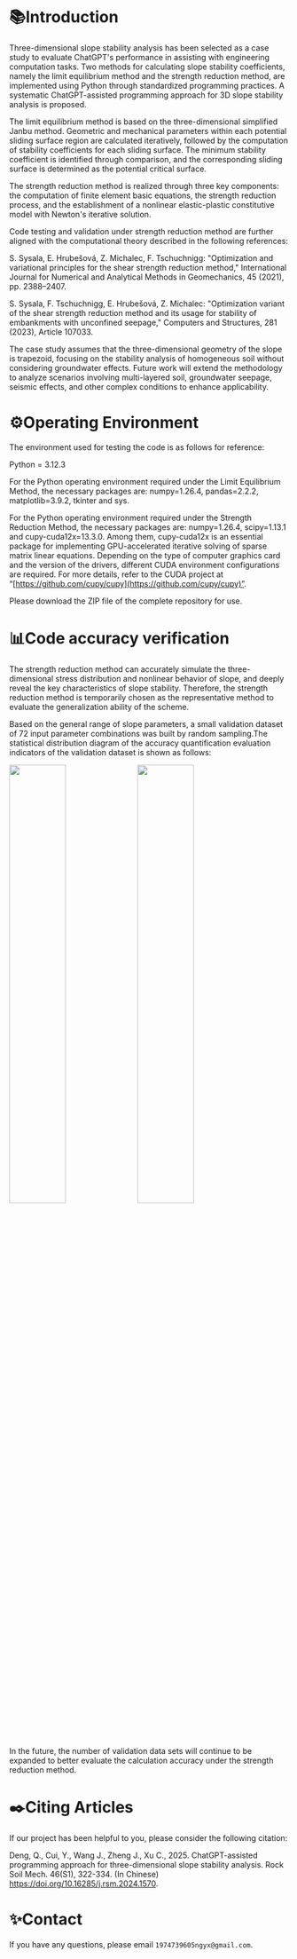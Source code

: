 # 📚Introduction

Three-dimensional slope stability analysis has been selected as a case study to evaluate ChatGPT's performance in assisting with engineering computation tasks. Two methods for calculating slope stability coefficients, namely the limit equilibrium method and the strength reduction method, are implemented using Python through standardized programming practices. A systematic ChatGPT-assisted programming approach for 3D slope stability analysis is proposed.

The limit equilibrium method is based on the three-dimensional simplified Janbu method. Geometric and mechanical parameters within each potential sliding surface region are calculated iteratively, followed by the computation of stability coefficients for each sliding surface. The minimum stability coefficient is identified through comparison, and the corresponding sliding surface is determined as the potential critical surface.

The strength reduction method is realized through three key components: the computation of finite element basic equations, the strength reduction process, and the establishment of a nonlinear elastic-plastic constitutive model with Newton's iterative solution. 

Code testing and validation under strength reduction method are further aligned with the computational theory described in the following references:

S. Sysala, E. Hrubešová, Z. Michalec, F. Tschuchnigg: "Optimization and variational principles for the shear strength reduction method," International Journal for Numerical and Analytical Methods in Geomechanics, 45 (2021), pp. 2388–2407.

S. Sysala, F. Tschuchnigg, E. Hrubešová, Z. Michalec: "Optimization variant of the shear strength reduction method and its usage for stability of embankments with unconfined seepage," Computers and Structures, 281 (2023), Article 107033.

The case study assumes that the three-dimensional geometry of the slope is trapezoid, focusing on the stability analysis of homogeneous soil without considering groundwater effects. Future work will extend the methodology to analyze scenarios involving multi-layered soil, groundwater seepage, seismic effects, and other complex conditions to enhance applicability.

# ⚙️Operating Environment

The environment used for testing the code is as follows for reference:

Python = 3.12.3

For the Python operating environment required under the Limit Equilibrium Method, the necessary packages are: numpy=1.26.4, pandas=2.2.2, matplotlib=3.9.2, tkinter and sys.

For the Python operating environment required under the Strength Reduction Method, the necessary packages are: numpy=1.26.4, scipy=1.13.1 and cupy-cuda12x=13.3.0. Among them, cupy-cuda12x is an essential package for implementing GPU-accelerated iterative solving of sparse matrix linear equations. Depending on the type of computer graphics card and the version of the drivers, different CUDA environment configurations are required. For more details, refer to the CUDA project at “[https://github.com/cupy/cupy](https://github.com/cupy/cupy)”.

Please download the ZIP file of the complete repository for use.

# 📊Code accuracy verification

The strength reduction method can accurately simulate the three-dimensional stress distribution and nonlinear behavior of slope, and deeply reveal the key characteristics of slope stability. Therefore, the strength reduction method is temporarily chosen as the representative method to evaluate the generalization ability of the scheme.

Based on the general range of slope parameters, a small validation dataset of 72 input parameter combinations was built by random sampling.The statistical distribution diagram of the accuracy quantification evaluation indicators of the validation dataset is shown as follows:
<p float="left">
  <img src="https://github.com/user-attachments/assets/c31fec7d-6aa4-48ae-8dc2-56bb492e56cc" width="45%" />
  <img src="https://github.com/user-attachments/assets/bcd7a594-4016-4c33-8e84-6747e50585b5" width="45%" />
</p>

In the future, the number of validation data sets will continue to be expanded to better evaluate the calculation accuracy under the strength reduction method.

# ✒️Citing Articles

If our project has been helpful to you, please consider the following citation:

Deng, Q., Cui, Y., Wang J., Zheng J., Xu C., 2025. ChatGPT-assisted programming approach for three-dimensional slope stability analysis. Rock Soil Mech. 46(S1), 322-334. (In Chinese) 
https://doi.org/10.16285/j.rsm.2024.1570.

# ✨Contact

If you have any questions, please email `1974739605ngyx@gmail.com`.
